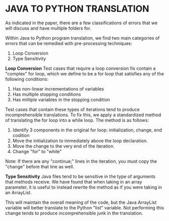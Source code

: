 # JAVA TO PYTHON TRANSLATION
As indicated in the paper, there are a few classifications of errors that we will discuss and have multiple folders for. 

Within Java to Python program translation, we find two main categories of errors that can be remedied with pre-processing techniques:
1) Loop Conversion
2) Type Sensitivity

**Loop Conversion**
Test cases that require a loop conversion fix contain a "complex" for loop, which we define to be a for loop that satisfies any of the following conditions:
1) Has non-linear incrementations of variables
2) Has multiple stopping conditions
3) Has miltiple variables in the stopping condition

Test cases that contain these types of iterations tend to produce incomprehensible translations. To fix this, we apply a standardized method of translating the for loop into a while loop. The method is as follows:
1) Identify 3 components in the original for loop: initialization, change, end codition
2) Move the initialization to immediately above the loop declaration.
3) Move the change to the very end of the iteration.
4) Change "for" to "while"

Note: If there are any "continue;" lines in the iteration, you must copy the "change" before that line as well.

**Type Sensitivity**
Java files tend to be sensitive in the type of arguments that methods receive. We have found that when taking in an array parameter, it is useful to instead rewrite the method as if you were taking in an ArrayList.

This will maintain the overall meaning of the code, but the Java ArrayList variable will better translate to the Python "list" variable. Not performing this change tends to produce incomprehensible junk in the translation.
